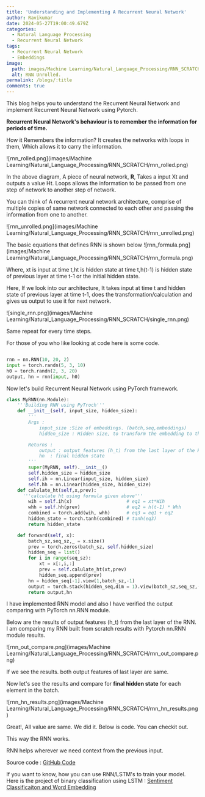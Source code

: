 ```yaml
---
title: 'Understanding and Implementing A Recurrent Neural Network'
author: Ravikumar
date: 2024-05-27T19:00:49.679Z
categories:
  - Natural Language Processing
  - Recurrent Neural Network
tags:
  - Recurrent Neural Network
  - Embeddings
image:
  path: images/Machine Learning/Natural_Language_Processing/RNN_SCRATCH/rnn_unrolled.png
  alt: RNN Unrolled.
permalink: /blogs/:title
comments: true
---
```


This blog helps you to understand the Recurrent Neural Network and implement Recurrent Neural Network using Pytorch.

**Recurrent Neural Network's behaviour is to remember the information for periods of time.**

How it Remembers the information?
It creates the networks with loops in them, Which allows it to carry the information.

![rnn_rolled.png](images/Machine Learning/Natural_Language_Processing/RNN_SCRATCH/rnn_rolled.png)


In the above diagram, A piece of neural network, **R**, Takes a input Xt and outputs a value Ht. Loops allows the information to be passed from one step of network to another step of network.

You can think of A recurrent neural network architecture, comprise of multiple copies of same network connected to each other and passing the information from one to another.

![rnn_unrolled.png](images/Machine Learning/Natural_Language_Processing/RNN_SCRATCH/rnn_unrolled.png)

The basic equations that defines RNN is shown below
![rnn_formula.png](images/Machine Learning/Natural_Language_Processing/RNN_SCRATCH/rnn_formula.png)

Where, xt is input at time t,ht is hidden state at time t,h(t-1) is hidden state of previous layer at time t-1 or the initial hidden state.

Here, If we look into our architecture, It takes input at time t and hidden state of previous layer at time t-1, does the transformation/calculation and gives us output to use it for next network.

![single_rnn.png](images/Machine Learning/Natural_Language_Processing/RNN_SCRATCH/single_rnn.png)


Same repeat for every time steps.

For those of you who like looking at code here is some code.
```python

rnn = nn.RNN(10, 20, 2)
input = torch.randn(5, 3, 10)
h0 = torch.randn(2, 3, 20)
output, hn = rnn(input, h0)
```
        
Now let's build Recurrent Neural Network using PyTorch framework.

```python
class MyRNN(nn.Module):
    '''Building RNN using PyTroch'''
    def __init__(self, input_size, hidden_size):
        '''
        Args : 
            input_size :Size of embeddings. (batch,seq,embeddings)
            hidden_size : Hidden size, to transform the embedding to this shape

        Returns :
            output : output features (h_t) from the last layer of the RNN
            hn  : final hidden state
        '''        
        super(MyRNN, self).__init__()
        self.hidden_size = hidden_size
        self.ih = nn.Linear(input_size, hidden_size)
        self.hh = nn.Linear(hidden_size, hidden_size)
    def calulate_ht(self,x,prev):
      '''calculate ht using formula given above'''
        wih = self.ih(x)                    # eq1 = xt*Wih
        whh = self.hh(prev)                 # eq2 = h(t-1) * Whh
        combined = torch.add(wih, whh)      # eq3 = eq1 + eq2
        hidden_state = torch.tanh(combined) # tanh(eq3)
        return hidden_state 

    def forward(self, x):
        batch_sz,seq_sz,_ = x.size()
        prev = torch.zeros(batch_sz, self.hidden_size)
        hidden_seq = list()
        for i in range(seq_sz):
            xt = x[:,i,:]
            prev = self.calulate_ht(xt,prev)
            hidden_seq.append(prev)
        hn = hidden_seq[-1].view(1,batch_sz,-1)
        output = torch.stack(hidden_seq,dim = 1).view(batch_sz,seq_sz,-1)
        return output,hn
```
I have implemented RNN model and also I have verified the output comparing with PyTorch nn.RNN module. 

Below are the results of output features (h_t) from the last layer of the RNN.
I am comparing my RNN built from scratch results with Pytorch nn.RNN module results. 

![rnn_out_compare.png](images/Machine Learning/Natural_Language_Processing/RNN_SCRATCH/rnn_out_compare.png)

If we see the results. both output features of last layer are same.

Now let's see the results and compare for **final hidden state** for each element in the batch.

![rnn_hn_results.png](images/Machine Learning/Natural_Language_Processing/RNN_SCRATCH/rnn_hn_results.png)

Great!, All value are same. We did it. Below is code. You can checkit out.

This way the RNN works.

RNN helps wherever we need context from the previous input.

Source code : [GitHub Code](https://github.com/ravikumarmn/Learning-NLP-with-PyTorch/blob/main/Chapter%20-%203%20:%20Build%20LSTM/rnn_scratch.py)

If you want to know, how you can use RNN/LSTM's to train your model.
Here is the project of binary classification using LSTM : [Sentiment Classificaiton and Word Embedding](https://ravikumarmn.github.io/blogs/sentiment-classification-and-word-embedding)
